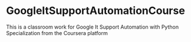 # GoogleItSupportAutomationCourse
This is a classroom work for Google It Support Automation with Python Specialization from the Coursera platform
